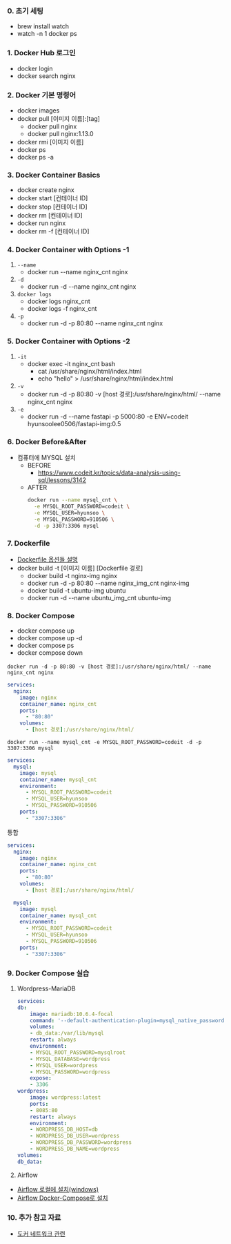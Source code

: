 ### 0. 초기 세팅
- brew install watch
- watch -n 1 docker ps
### 1. Docker Hub 로그인
- docker login
- docker search nginx
### 2. Docker 기본 명령어
- docker images
- docker pull [이미지 이름]:[tag]
  - docker pull nginx
  - docker pull nginx:1.13.0
- docker rmi [이미지 이름]
- docker ps
- docker ps -a
### 3. Docker Container Basics
- docker create nginx
- docker start [컨테이너 ID]
- docker stop [컨테이너 ID]
- docker rm [컨테이너 ID]
- docker run nginx
- docker rm -f [컨테이너 ID]
### 4. Docker Container with Options -1
1. `--name`
   - docker run --name nginx_cnt nginx
2. `-d`
   - docker run -d --name nginx_cnt nginx
3. `docker logs`
    - docker logs nginx_cnt
    - docker logs -f nginx_cnt
4. `-p`
   - docker run -d -p 80:80 --name nginx_cnt nginx
### 5. Docker Container with Options -2
1. `-it`
   - docker exec -it nginx_cnt bash
     - cat /usr/share/nginx/html/index.html
     - echo "hello" > /usr/share/nginx/html/index.html
1. `-v` 
   - docker run -d -p 80:80 -v [host 경로]:/usr/share/nginx/html/ --name nginx_cnt nginx
2. `-e`
   - docker run -d --name fastapi -p 5000:80 -e ENV=codeit hyunsoolee0506/fastapi-img:0.5
### 6. Docker Before&After
- 컴퓨터에 MYSQL 설치
  - BEFORE
    - https://www.codeit.kr/topics/data-analysis-using-sql/lessons/3142
  - AFTER
    ```bash
    docker run --name mysql_cnt \
      -e MYSQL_ROOT_PASSWORD=codeit \
      -e MYSQL_USER=hyunsoo \
      -e MYSQL_PASSWORD=910506 \
      -d -p 3307:3306 mysql
    ```
### 7. Dockerfile
- [Dockerfile 옵션들 설명](https://velog.io/@newnew_daddy/DOCKER01)
- docker build -t [이미지 이름] [Dockerfile 경로]
  - docker build -t nginx-img nginx
  - docker run -d -p 80:80 --name nginx_img_cnt nginx-img
  - docker build -t ubuntu-img ubuntu
  - docker run -d --name ubuntu_img_cnt ubuntu-img
### 8. Docker Compose
- docker compose up
- docker compose up -d
- docker compose ps
- docker compose down

`docker run -d -p 80:80 -v [host 경로]:/usr/share/nginx/html/ --name nginx_cnt nginx`
```yaml
services:
  nginx:
    image: nginx
    container_name: nginx_cnt
    ports:
      - "80:80"
    volumes:
      - [host 경로]:/usr/share/nginx/html/
```
`docker run --name mysql_cnt -e MYSQL_ROOT_PASSWORD=codeit -d -p 3307:3306 mysql`
```yaml
services:
  mysql:
    image: mysql
    container_name: mysql_cnt
    environment:
      - MYSQL_ROOT_PASSWORD=codeit
      - MYSQL_USER=hyunsoo
      - MYSQL_PASSWORD=910506
    ports:
      - "3307:3306"
```
통합
```yaml
services:
  nginx:
    image: nginx
    container_name: nginx_cnt
    ports:
      - "80:80"
    volumes:
      - [host 경로]:/usr/share/nginx/html/

  mysql:
    image: mysql
    container_name: mysql_cnt
    environment:
      - MYSQL_ROOT_PASSWORD=codeit
      - MYSQL_USER=hyunsoo
      - MYSQL_PASSWORD=910506
    ports:
      - "3307:3306"
```
### 9. Docker Compose 실습
1. Wordpress-MariaDB
    ```yaml
    services:
    db:
        image: mariadb:10.6.4-focal
        command: '--default-authentication-plugin=mysql_native_password'
        volumes:
        - db_data:/var/lib/mysql
        restart: always
        environment:
        - MYSQL_ROOT_PASSWORD=mysqlroot
        - MYSQL_DATABASE=wordpress
        - MYSQL_USER=wordpress
        - MYSQL_PASSWORD=wordpress
        expose:
        - 3306
    wordpress:
        image: wordpress:latest
        ports:
        - 8085:80
        restart: always
        environment:
        - WORDPRESS_DB_HOST=db
        - WORDPRESS_DB_USER=wordpress
        - WORDPRESS_DB_PASSWORD=wordpress
        - WORDPRESS_DB_NAME=wordpress
    volumes:
    db_data:
    ```
2. Airflow
  - [Airflow 로컬에 설치(windows)](https://vivekjadhavr.medium.com/how-to-easily-install-apache-airflow-on-windows-6f041c9c80d2)
  - [Airflow Docker-Compose로 설치](https://airflow.apache.org/docs/apache-airflow/stable/howto/docker-compose/index.html)
### 10. 추가 참고 자료
- [도커 네트워크 관련](https://accesto.com/blog/docker-networks-explained-part-2/)



